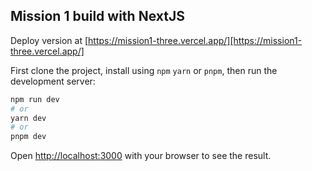 ## Mission 1 build with NextJS

Deploy version at [https://mission1-three.vercel.app/][https://mission1-three.vercel.app/]

First clone the project, install using `npm` `yarn` or `pnpm`, then run the development server:

```bash
npm run dev
# or
yarn dev
# or
pnpm dev
```

Open [http://localhost:3000](http://localhost:3000) with your browser to see the result.
